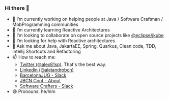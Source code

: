 ### Hi there 👋

- 🔭 I’m currently working on helping people at Java / Software Craftman / MobProgramming communities 
- 🌱 I’m currently learning Reactive Architectures
- 👯 I’m looking to collaborate on open source projects like [@eclipse/jkube]( https://github.com/eclipse/jkube )
- 🤔 I’m looking for help with Reactive architectures
- 💬 Ask me about Java, JakartaEE, Spring, Quarkus, Clean code, TDD, Intellij Shortcuts and Refactoring
- 📫 How to reach me: 
  - [Twitter (@alex81sp)](http://twitter.com/alex81sp). That's the best way. 
  - [Linkedin (@alejandrobcn)](https://www.linkedin.com/in/alejandrobcn)
  - [BarcelonaJUG - Slack](https://www.barcelonajug.org) 
  - [JBCN Conf    - About](https://www.jbcnconf.com)
  - [Software Crafters - Slack](http://softwarecrafters.slack.com)
- 😄 Pronouns: he/him
